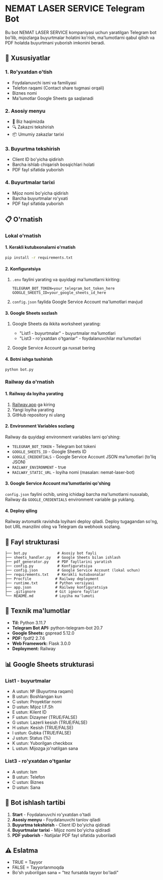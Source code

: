 # NEMAT LASER SERVICE Telegram Bot

Bu bot NEMAT LASER SERVICE kompaniyasi uchun yaratilgan Telegram bot bo'lib, mijozlarga buyurtmalar holatini ko'rish, ma'lumotlarni qabul qilish va PDF holatda buyurtmani yuborish imkonini beradi.

## 🚀 Xususiyatlar

### 1. Ro'yxatdan o'tish
- Foydalanuvchi ismi va familiyasi
- Telefon raqami (Contact share tugmasi orqali)
- Biznes nomi
- Ma'lumotlar Google Sheets ga saqlanadi

### 2. Asosiy menyu
- 📌 Biz haqimizda
- 🔍 Zakazni tekshirish
- 📦 Umumiy zakazlar tarixi

### 3. Buyurtma tekshirish
- Client ID bo'yicha qidirish
- Barcha ishlab chiqarish bosqichlari holati
- PDF fayl sifatida yuborish

### 4. Buyurtmalar tarixi
- Mijoz nomi bo'yicha qidirish
- Barcha buyurtmalar ro'yxati
- PDF fayl sifatida yuborish

## 📋 O'rnatish

### Lokal o'rnatish

#### 1. Kerakli kutubxonalarni o'rnatish
```bash
pip install -r requirements.txt
```

#### 2. Konfiguratsiya
1. `.env` faylini yarating va quyidagi ma'lumotlarni kiriting:
   ```
   TELEGRAM_BOT_TOKEN=your_telegram_bot_token_here
   GOOGLE_SHEETS_ID=your_google_sheets_id_here
   ```
2. `config.json` faylida Google Service Account ma'lumotlari mavjud

#### 3. Google Sheets sozlash
1. Google Sheets da ikkita worksheet yarating:
   - "List1 - buyurtmalar" - buyurtmalar ma'lumotlari
   - "List3 - ro'yxatdan o'tganlar" - foydalanuvchilar ma'lumotlari

2. Google Service Account ga ruxsat bering

#### 4. Botni ishga tushirish
```bash
python bot.py
```

### Railway da o'rnatish

#### 1. Railway da loyiha yarating
1. [Railway.app](https://railway.app) ga kiring
2. Yangi loyiha yarating
3. GitHub repository ni ulang

#### 2. Environment Variables sozlang
Railway da quyidagi environment variables larni qo'shing:
- `TELEGRAM_BOT_TOKEN` - Telegram bot tokeni
- `GOOGLE_SHEETS_ID` - Google Sheets ID
- `GOOGLE_CREDENTIALS` - Google Service Account JSON ma'lumotlari (to'liq JSON)
- `RAILWAY_ENVIRONMENT` - true
- `RAILWAY_STATIC_URL` - loyiha nomi (masalan: nemat-laser-bot)

#### 3. Google Service Account ma'lumotlarini qo'shing
`config.json` faylini ochib, uning ichidagi barcha ma'lumotlarni nusxalab, Railway da `GOOGLE_CREDENTIALS` environment variable ga yuklang.

#### 4. Deploy qiling
Railway avtomatik ravishda loyihani deploy qiladi. Deploy tugagandan so'ng, bot URL manzilini oling va Telegram da webhook sozlang.

## 📁 Fayl strukturasi

```
├── bot.py              # Asosiy bot fayli
├── sheets_handler.py   # Google Sheets bilan ishlash
├── pdf_generator.py    # PDF fayllarini yaratish
├── config.py           # Konfiguratsiya
├── config.json         # Google Service Account (lokal uchun)
├── requirements.txt    # Kerakli kutubxonalar
├── Procfile           # Railway deployment
├── runtime.txt        # Python versiyasi
├── app.json           # Railway konfiguratsiya
├── .gitignore         # Git ignore fayllar
└── README.md          # Loyiha ma'lumoti
```

## 🔧 Texnik ma'lumotlar

- **Til:** Python 3.11.7
- **Telegram Bot API:** python-telegram-bot 20.7
- **Google Sheets:** gspread 5.12.0
- **PDF:** fpdf2 2.7.6
- **Web Framework:** Flask 3.0.0
- **Deployment:** Railway

## 📊 Google Sheets strukturasi

### List1 - buyurtmalar
- A ustun: № (Buyurtma raqami)
- B ustun: Boshlangan kun
- C ustun: Proyektlar nomi
- D ustun: Mijoz I.F.Sh
- E ustun: Kilent ID
- F ustun: Dizayner (TRUE/FALSE)
- G ustun: Lazerli kesish (TRUE/FALSE)
- H ustun: Kesish (TRUE/FALSE)
- I ustun: Gubka (TRUE/FALSE)
- J ustun: Status (%)
- K ustun: Yuborilgan checkbox
- L ustun: Mijozga jo'natilgan sana

### List3 - ro'yxatdan o'tganlar
- A ustun: Ism
- B ustun: Telefon
- C ustun: Biznes
- D ustun: Sana

## 🎯 Bot ishlash tartibi

1. **Start** - Foydalanuvchi ro'yxatdan o'tadi
2. **Asosiy menyu** - Foydalanuvchi tanlov qiladi
3. **Buyurtma tekshirish** - Client ID bo'yicha qidiradi
4. **Buyurtmalar tarixi** - Mijoz nomi bo'yicha qidiradi
5. **PDF yuborish** - Natijalar PDF fayl sifatida yuboriladi

## ⚠️ Eslatma

- TRUE = Tayyor
- FALSE = Tayyorlanmoqda
- Bo'sh yuborilgan sana = "tez fursatda tayyor bo'ladi"
